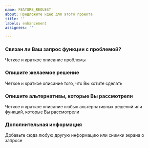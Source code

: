 ```yaml
---
name: FEATURE_REQUEST
about: Предложите идею для этого проекта
title: ''
labels: enhancement
assignees: ''

---
```


### Связан ли Ваш запрос функции с проблемой?
Четкое и краткое описание проблемы

### Опишите желаемое решение
Четкое и краткое описание того, что Вы хотите сделать

### Опишите альтернативы, которые Вы рассмотрели
Четкое и краткое описание любых альтернативных решений или функций, которые Вы рассмотрели

### Дополнительная информация
Добавьте сюда любую другую информацию или снимки экрана о запросе
